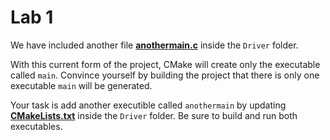 # Lab 1

We have included another file **[anothermain.c](Driver/anothermain.c)** inside the `Driver` folder.

With this current form of the project, CMake will create only the executable called `main`. Convince yourself
by building the project that there is only one executable `main` will be generated.

Your task is add another executible called `anothermain` by updating **[CMakeLists.txt](Driver/CMakeLists.txt)**
inside the `Driver` folder. Be sure to build and run both executables.
